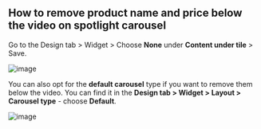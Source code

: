 ## How to remove product name and price below the video on spotlight carousel

Go to the Design tab > Widget > Choose **None** under **Content under tile** > Save.

![image](https://github.com/GoTolstoy/tolstoy-toly-kb/assets/159800692/6f0567d3-9a93-4171-a2fb-31a99c8776e8)


You can also opt for the **default carousel** type if you want to remove them below the video. You can find it in the **Design tab > Widget > Layout > Carousel type** - choose **Default**.

![image](https://github.com/GoTolstoy/tolstoy-toly-kb/assets/159800692/f6dfb9f8-9e40-436c-8911-b2a56c1a432d)


